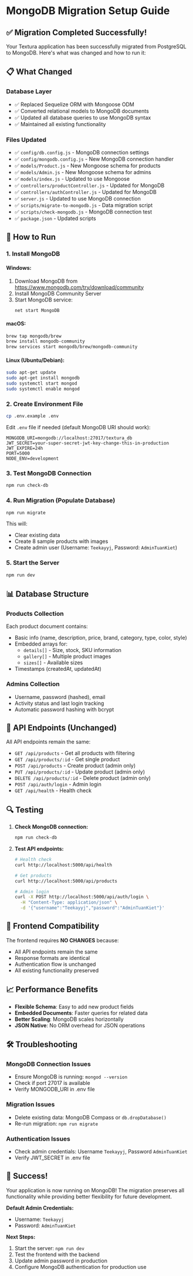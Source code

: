 # MongoDB Migration Setup Guide

## ✅ Migration Completed Successfully!

Your Textura application has been successfully migrated from PostgreSQL to MongoDB. Here's what was changed and how to run it:

## 📋 What Changed

### Database Layer
- ✅ Replaced Sequelize ORM with Mongoose ODM
- ✅ Converted relational models to MongoDB documents
- ✅ Updated all database queries to use MongoDB syntax
- ✅ Maintained all existing functionality

### Files Updated
- ✅ `config/db.config.js` - MongoDB connection settings
- ✅ `config/mongodb.config.js` - New MongoDB connection handler
- ✅ `models/Product.js` - New Mongoose schema for products
- ✅ `models/Admin.js` - New Mongoose schema for admins
- ✅ `models/index.js` - Updated to use Mongoose
- ✅ `controllers/productController.js` - Updated for MongoDB
- ✅ `controllers/authController.js` - Updated for MongoDB
- ✅ `server.js` - Updated to use MongoDB connection
- ✅ `scripts/migrate-to-mongodb.js` - Data migration script
- ✅ `scripts/check-mongodb.js` - MongoDB connection test
- ✅ `package.json` - Updated scripts

## 🚀 How to Run

### 1. Install MongoDB

#### Windows:
1. Download MongoDB from https://www.mongodb.com/try/download/community
2. Install MongoDB Community Server
3. Start MongoDB service:
   ```bash
   net start MongoDB
   ```

#### macOS:
```bash
brew tap mongodb/brew
brew install mongodb-community
brew services start mongodb/brew/mongodb-community
```

#### Linux (Ubuntu/Debian):
```bash
sudo apt-get update
sudo apt-get install mongodb
sudo systemctl start mongod
sudo systemctl enable mongod
```

### 2. Create Environment File
```bash
cp .env.example .env
```

Edit `.env` file if needed (default MongoDB URI should work):
```env
MONGODB_URI=mongodb://localhost:27017/textura_db
JWT_SECRET=your-super-secret-jwt-key-change-this-in-production
JWT_EXPIRE=24h
PORT=5000
NODE_ENV=development
```

### 3. Test MongoDB Connection
```bash
npm run check-db
```

### 4. Run Migration (Populate Database)
```bash
npm run migrate
```

This will:
- Clear existing data
- Create 8 sample products with images
- Create admin user (Username: `Teekayyj`, Password: `AdminTuanKiet`)

### 5. Start the Server
```bash
npm run dev
```

## 📊 Database Structure

### Products Collection
Each product document contains:
- Basic info (name, description, price, brand, category, type, color, style)
- Embedded arrays for:
  - `details[]` - Size, stock, SKU information
  - `gallery[]` - Multiple product images
  - `sizes[]` - Available sizes
- Timestamps (createdAt, updatedAt)

### Admins Collection
- Username, password (hashed), email
- Activity status and last login tracking
- Automatic password hashing with bcrypt

## 🎯 API Endpoints (Unchanged)

All API endpoints remain the same:
- `GET /api/products` - Get all products with filtering
- `GET /api/products/:id` - Get single product
- `POST /api/products` - Create product (admin only)
- `PUT /api/products/:id` - Update product (admin only)
- `DELETE /api/products/:id` - Delete product (admin only)
- `POST /api/auth/login` - Admin login
- `GET /api/health` - Health check

## 🔍 Testing

1. **Check MongoDB connection:**
   ```bash
   npm run check-db
   ```

2. **Test API endpoints:**
   ```bash
   # Health check
   curl http://localhost:5000/api/health
   
   # Get products
   curl http://localhost:5000/api/products
   
   # Admin login
   curl -X POST http://localhost:5000/api/auth/login \
     -H "Content-Type: application/json" \
     -d '{"username":"Teekayyj","password":"AdminTuanKiet"}'
   ```

## 🎨 Frontend Compatibility

The frontend requires **NO CHANGES** because:
- All API endpoints remain the same
- Response formats are identical
- Authentication flow is unchanged
- All existing functionality preserved

## 📈 Performance Benefits

- **Flexible Schema**: Easy to add new product fields
- **Embedded Documents**: Faster queries for related data
- **Better Scaling**: MongoDB scales horizontally
- **JSON Native**: No ORM overhead for JSON operations

## 🛠️ Troubleshooting

### MongoDB Connection Issues
- Ensure MongoDB is running: `mongod --version`
- Check if port 27017 is available
- Verify MONGODB_URI in .env file

### Migration Issues
- Delete existing data: MongoDB Compass or `db.dropDatabase()`
- Re-run migration: `npm run migrate`

### Authentication Issues
- Check admin credentials: Username `Teekayyj`, Password `AdminTuanKiet`
- Verify JWT_SECRET in .env file

## 🎉 Success!

Your application is now running on MongoDB! The migration preserves all functionality while providing better flexibility for future development.

**Default Admin Credentials:**
- Username: `Teekayyj`
- Password: `AdminTuanKiet`

**Next Steps:**
1. Start the server: `npm run dev`
2. Test the frontend with the backend
3. Update admin password in production
4. Configure MongoDB authentication for production use
